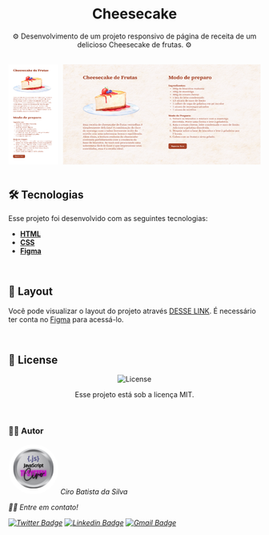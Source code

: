 <h1 align="center"> 
Cheesecake
</h1>

<p align="center">
⚙️ Desenvolvimento de um projeto responsivo de página de receita de um delicioso Cheesecake de frutas. ⚙️
</p>

<br>

<div style="display: flex; flex-direction: row; align-items: center;">
  <img src=".github/Mobile.png" width="100px" height="200px" style="margin-right: 10px;">
  <img src=".github/Desktop.png" width="400px" height="200px">
</div>


<br>

## 🛠 Tecnologias

Esse projeto foi desenvolvido com as seguintes tecnologias:

- **[HTML](#)**
- **[CSS](#)**
- **[Figma](https://www.figma.com/dev-mode/)**

<br>

## 🎨 Layout

Você pode visualizar o layout do projeto através [DESSE LINK](https://www.figma.com/design/e2H6TDg2k8jTl8IOrQ6zcD/Cheesecake-%E2%80%A2-Projeto-Explorer-(Community)?node-id=113-93&t=LSOp5v6rExA7QheS-0). É necessário ter conta no [Figma](https://figma.com) para acessá-lo.

<br>

## 📝 License

<p align="center">
  <img alt="License" src="https://img.shields.io/static/v1?label=license&message=MIT&color=49AA26&labelColor=000000">
</p>
<p align="center">Esse projeto está sob a licença MIT.</p>

<br>

### 👨‍💻 Autor

 <img style="border-radius: 50%;" src="./public/TI-System.png" width="100px;" alt=""/>
 <em>Ciro Batista da Silva<em>
 
 <br/>

 <p>👋🏽 Entre em contato!</p>

[![Twitter Badge](https://img.shields.io/badge/-@CiroSilva2020-1ca0f1?style=flat-square&labelColor=1ca0f1&logo=twitter&logoColor=white&link=https://twitter.com/CiroSilva2020)](https://twitter.com/CiroSilva2020) [![Linkedin Badge](https://img.shields.io/badge/-Ciro-blue?style=flat-square&logo=Linkedin&logoColor=white&link=https://www.linkedin.com/in/ciro-batista-da-silva-8b6838205/)](https://www.linkedin.com/in/ciro-batista-da-silva-8b6838205/)
[![Gmail Badge](https://img.shields.io/badge/-cirofight@gmail.com-c14438?style=flat-square&logo=Gmail&logoColor=white&link=mailto:cirofight@gmail.com)](mailto:cirofight@gmail.com)
